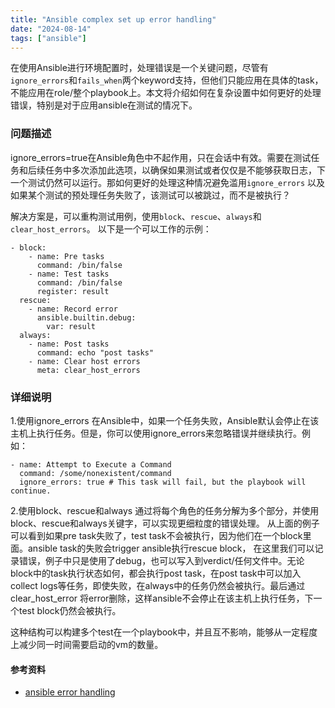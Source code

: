 ```yaml
---
title: "Ansible complex set up error handling"
date: "2024-08-14"
tags: ["ansible"]
---
```


在使用Ansible进行环境配置时，处理错误是一个关键问题，尽管有`ignore_errors`和`fails_when`两个keyword支持，但他们只能应用在具体的task，不能应用在role/整个playbook上。本文将介绍如何在复杂设置中如何更好的处理错误，特别是对于应用ansible在测试的情况下。

### 问题描述

ignore_errors=true在Ansible角色中不起作用，只在会话中有效。需要在测试任务和后续任务中多次添加此选项，以确保如果测试或者仅仅是不能够获取日志，下一个测试仍然可以运行。那如何更好的处理这种情况避免滥用`ignore_errors` 以及如果某个测试的预处理任务失败了，该测试可以被跳过，而不是被执行？

解决方案是，可以重构测试用例，使用`block`、`rescue`、`always`和`clear_host_errors`。
以下是一个可以工作的示例：

```ansible
- block:
    - name: Pre tasks
      command: /bin/false
    - name: Test tasks
      command: /bin/false
      register: result
  rescue:
    - name: Record error
      ansible.builtin.debug:
        var: result
  always:
    - name: Post tasks
      command: echo "post tasks"
    - name: Clear host errors
      meta: clear_host_errors

```

### 详细说明

1.使用ignore_errors
在Ansible中，如果一个任务失败，Ansible默认会停止在该主机上执行任务。但是，你可以使用ignore_errors来忽略错误并继续执行。例如：

```ansible
- name: Attempt to Execute a Command
  command: /some/nonexistent/command
  ignore_errors: true # This task will fail, but the playbook will continue.
```

2.使用block、rescue和always
通过将每个角色的任务分解为多个部分，并使用block、rescue和always关键字，可以实现更细粒度的错误处理。 从上面的例子可以看到如果pre task失败了，test task不会被执行，因为他们在一个block里面。ansible task的失败会trigger ansible执行rescue block， 在这里我们可以记录错误，例子中只是使用了debug，也可以写入到verdict/任何文件中。无论block中的task执行状态如何，都会执行post task，在post task中可以加入collect logs等任务，即使失败，在always中的任务仍然会被执行。最后通过clear_host_error 将error删除，这样ansible不会停止在该主机上执行任务，下一个test block仍然会被执行。

这种结构可以构建多个test在一个playbook中，并且互不影响，能够从一定程度上减少同一时间需要启动的vm的数量。

#### 参考资料

- [ansible error handling](https://docs.ansible.com/ansible/latest/playbook_guide/playbooks_error_handling.html)
